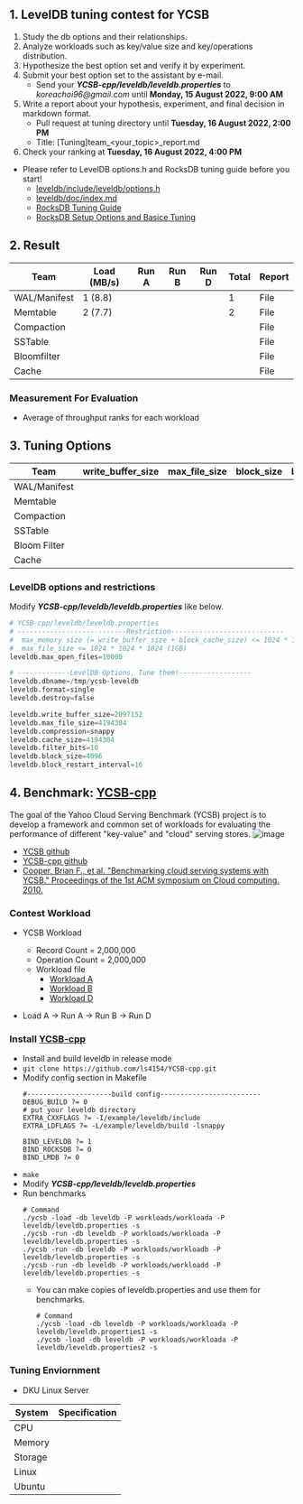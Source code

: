 ## 1. LevelDB tuning contest for YCSB
1. Study the db options and their relationships.
2. Analyze workloads such as key/value size and key/operations distribution.
3. Hypothesize the best option set and verify it by experiment.
4. Submit your best option set to the assistant by e-mail.
    - Send your _**YCSB-cpp/leveldb/leveldb.properties**_ to _koreachoi96@gmail.com_ until **Monday, 15 August 2022, 9:00 AM**
6. Write a report about your hypothesis, experiment, and final decision in markdown format.
    - Pull request at tuning directory until **Tuesday, 16 August 2022, 2:00 PM**
    - Title: [Tuning]team_<your_topic>_report.md
5. Check your ranking at **Tuesday, 16 August 2022, 4:00 PM**
* Please refer to LevelDB options.h and RocksDB tuning guide before you start!
  - [leveldb/include/leveldb/options.h](https://github.com/google/leveldb/blob/main/include/leveldb/options.h)
  - [leveldb/doc/index.md](https://github.com/google/leveldb/blob/main/doc/index.md)
  - [RocksDB Tuning Guide](https://github.com/facebook/rocksdb/wiki/RocksDB-Tuning-Guide)
  - [RocksDB Setup Options and Basice Tuning](https://github.com/facebook/rocksdb/wiki/Setup-Options-and-Basic-Tuning)

## 2. Result 
| Team  | Load (MB/s)  | Run A | Run B | Run D | Total | Report  |
|---|--------------|-------|-------|-------|-----------|------|
| WAL/Manifest | 1 (8.8) |       |       |       | 1          | File |
| Memtable | 2 (7.7)             |       |       |       |  2         | File |
| Compaction |              |       |       |       |           | File |
| SSTable |              |       |       |       |           | File |
| Bloomfilter |              |       |       |       |           | File |
| Cache |              |       |       |       |           | File |

### Measurement For Evaluation
* Average of throughput ranks for each workload

## 3. Tuning Options
 Team | write_buffer_size | max_file_size | block_size | block_restart_interval | block_cache | compression | filter_policy 
---|---|---|---|---|---|---|---
 WAL/Manifest |  |  |  |  |  |  |  
 Memtable |  |  |  |  |  |  |  
 Compaction |  |  |  |  |  |  |  
 SSTable |  |  |  |  |  |  |  
 Bloom Filter |  |  |  |  |  |  |  
 Cache |  |  |  |  |  |  |  

### LevelDB options and restrictions
Modify _**YCSB-cpp/leveldb/leveldb.properties**_ like below.
```s
# YCSB-cpp/leveldb/leveldb.properties
# ---------------------------Restriction----------------------------
#  max_memory size (= write_buffer_size + block_cache_size) <= 1024 * 1024 * 1024 (1GB)
#  max_file_size <= 1024 * 1024 * 1024 (1GB)
leveldb.max_open_files=10000

# -------------LevelDB Options, Tune them!------------------
leveldb.dbname=/tmp/ycsb-leveldb
leveldb.format=single
leveldb.destroy=false

leveldb.write_buffer_size=2097152
leveldb.max_file_size=4194304
leveldb.compression=snappy 
leveldb.cache_size=4194304
leveldb.filter_bits=10
leveldb.block_size=4096
leveldb.block_restart_interval=16
```

## 4. Benchmark: [YCSB-cpp](https://github.com/ls4154/YCSB-cpp)
The goal of the Yahoo Cloud Serving Benchmark (YCSB) project is to develop a framework and common set of workloads for evaluating the performance of different "key-value" and "cloud" serving stores.
  ![image](https://user-images.githubusercontent.com/87025898/183247993-0133d8c1-3b40-455e-987d-f54892488e84.png) 

* [YCSB github](https://github.com/brianfrankcooper/YCSB)
* [YCSB-cpp github](https://github.com/ls4154/YCSB-cpp)
* [Cooper, Brian F., et al. "Benchmarking cloud serving systems with YCSB." Proceedings of the 1st ACM symposium on Cloud computing. 2010.](https://dl.acm.org/doi/abs/10.1145/1807128.1807152)


### Contest Workload
- YCSB Workload
 
  - Record Count = 2,000,000 
  - Operation Count = 2,000,000
  - Workload file 
    - [Workload A](./workloada)
    - [Workload B](./workloadb)
    - [Workload D](./workloadd)

* Load A -> Run A -> Run B -> Run D

### Install [YCSB-cpp](https://github.com/ls4154/YCSB-cpp)
  - Install and build leveldb in release mode
  - ```git clone https://github.com/ls4154/YCSB-cpp.git```
  - Modify config section in Makefile
    ```
    #---------------------build config-------------------------
    DEBUG_BUILD ?= 0
    # put your leveldb directory
    EXTRA_CXXFLAGS ?= -I/example/leveldb/include
    EXTRA_LDFLAGS ?= -L/example/leveldb/build -lsnappy

    BIND_LEVELDB ?= 1
    BIND_ROCKSDB ?= 0 
    BIND_LMDB ?= 0
    ```
  - ```make```
  - Modify _**YCSB-cpp/leveldb/leveldb.properties**_
  - Run benchmarks
    ```
    # Command
    ./ycsb -load -db leveldb -P workloads/workloada -P leveldb/leveldb.properties -s
    ./ycsb -run -db leveldb -P workloads/workloada -P leveldb/leveldb.properties -s
    ./ycsb -run -db leveldb -P workloads/workloadb -P leveldb/leveldb.properties -s
    ./ycsb -run -db leveldb -P workloads/workloadd -P leveldb/leveldb.properties -s
    ```
    - You can make copies of leveldb.properties and use them for benchmarks.
        ```
      # Command
      ./ycsb -load -db leveldb -P workloads/workloada -P leveldb/leveldb.properties1 -s
      ./ycsb -load -db leveldb -P workloads/workloada -P leveldb/leveldb.properties2 -s
      ```

### Tuning Enviornment
- DKU Linux Server

| System  | Specification                             |
|---------|-------------------------------------------|
| CPU     |  |
| Memory  |  |
| Storage |  |
| Linux   |  |
| Ubuntu  |  |
